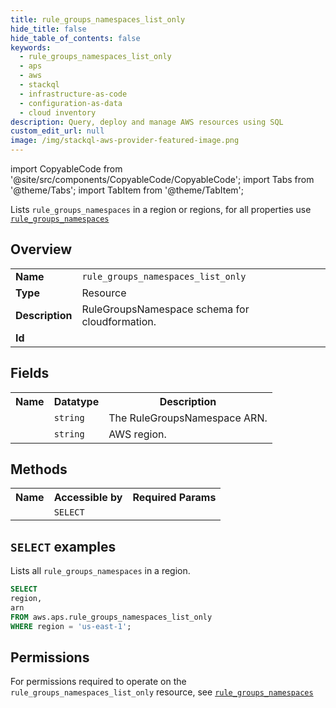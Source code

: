 ```yaml
---
title: rule_groups_namespaces_list_only
hide_title: false
hide_table_of_contents: false
keywords:
  - rule_groups_namespaces_list_only
  - aps
  - aws
  - stackql
  - infrastructure-as-code
  - configuration-as-data
  - cloud inventory
description: Query, deploy and manage AWS resources using SQL
custom_edit_url: null
image: /img/stackql-aws-provider-featured-image.png
---
```


import CopyableCode from '@site/src/components/CopyableCode/CopyableCode';
import Tabs from '@theme/Tabs';
import TabItem from '@theme/TabItem';

Lists <code>rule_groups_namespaces</code> in a region or regions, for all properties use <a href="/services/serviceName/rule_groups_namespaces/"><code>rule_groups_namespaces</code></a>

## Overview
<table>
<tbody>
<tr><td><b>Name</b></td><td><code>rule_groups_namespaces_list_only</code></td></tr>
<tr><td><b>Type</b></td><td>Resource</td></tr>
<tr><td><b>Description</b></td><td>RuleGroupsNamespace schema for cloudformation.</td></tr>
<tr><td><b>Id</b></td><td><CopyableCode code="aws.aps.rule_groups_namespaces_list_only" /></td></tr>
</tbody>
</table>

## Fields
<table>
<tbody>
<tr><th>Name</th><th>Datatype</th><th>Description</th></tr><tr><td><CopyableCode code="arn" /></td><td><code>string</code></td><td>The RuleGroupsNamespace ARN.</td></tr>
<tr><td><CopyableCode code="region" /></td><td><code>string</code></td><td>AWS region.</td></tr>
</tbody>
</table>

## Methods

<table>
<tbody>
  <tr>
    <th>Name</th>
    <th>Accessible by</th>
    <th>Required Params</th>
  </tr>
  <tr>
    <td><CopyableCode code="list_resources" /></td>
    <td><code>SELECT</code></td>
    <td><CopyableCode code="region" /></td>
  </tr>
</tbody>
</table>

## `SELECT` examples
Lists all <code>rule_groups_namespaces</code> in a region.
```sql
SELECT
region,
arn
FROM aws.aps.rule_groups_namespaces_list_only
WHERE region = 'us-east-1';
```


## Permissions

For permissions required to operate on the <code>rule_groups_namespaces_list_only</code> resource, see <a href="/services/aps/rule_groups_namespaces/#permissions"><code>rule_groups_namespaces</code></a>

